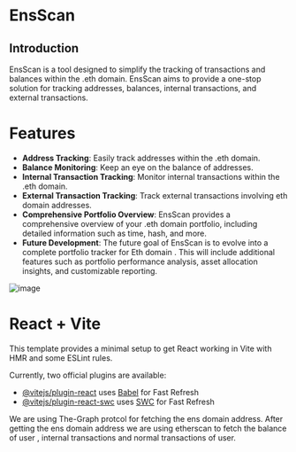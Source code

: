 # EnsScan

## Introduction

EnsScan is a tool designed to simplify the tracking of transactions and balances within the .eth domain. EnsScan aims to provide a one-stop solution for tracking addresses, balances, internal transactions, and external transactions.

# Features

- **Address Tracking**: Easily track addresses within the .eth domain.
- **Balance Monitoring**: Keep an eye on the balance of addresses.
- **Internal Transaction Tracking**: Monitor internal transactions within the .eth domain.
- **External Transaction Tracking**: Track external transactions involving eth domain addresses.
- **Comprehensive Portfolio Overview**: EnsScan provides a comprehensive overview of your .eth domain portfolio, including detailed information such as time, hash, and more.
- **Future Development**: The future goal of EnsScan is to evolve into a complete portfolio tracker for Eth domain . This will include additional features such as portfolio performance analysis, asset allocation insights, and customizable reporting.

![image](https://github.com/ayushsingh82/EnsScan/assets/121667116/f9ea13e3-c150-430b-8a7d-c5d56559d4fe)


# React + Vite

This template provides a minimal setup to get React working in Vite with HMR and some ESLint rules.

Currently, two official plugins are available:

- [@vitejs/plugin-react](https://github.com/vitejs/vite-plugin-react/blob/main/packages/plugin-react/README.md) uses [Babel](https://babeljs.io/) for Fast Refresh
- [@vitejs/plugin-react-swc](https://github.com/vitejs/vite-plugin-react-swc) uses [SWC](https://swc.rs/) for Fast Refresh


We are using The-Graph protcol for fetching the ens domain address.
After getting the ens domain address we are using etherscan to fetch the balance of user , internal transactions and normal transactions of user.
